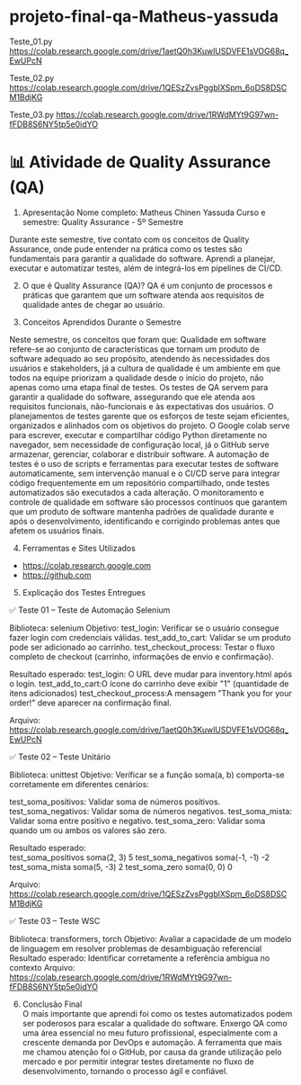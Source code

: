 # projeto-final-qa-Matheus-yassuda

Teste_01.py
https://colab.research.google.com/drive/1aetQ0h3KuwlUSDVFE1sVOG68q_EwUPcN

Teste_02.py
https://colab.research.google.com/drive/1QESzZvsPggblXSpm_6oDS8DSCM1BdjKG

Teste_03.py
https://colab.research.google.com/drive/1RWdMYt9G97wn-fFDB8S6NY5tp5e0idYO


# 📊 Atividade de Quality Assurance (QA)

1. Apresentação
Nome completo: Matheus Chinen Yassuda
Curso e semestre: Quality Assurance - 5º Semestre  

 
Durante este semestre, tive contato com os conceitos de Quality Assurance, onde pude entender na prática como os testes são fundamentais para garantir a qualidade do software. Aprendi a planejar, executar e automatizar testes, além de integrá-los em pipelines de CI/CD.



2. O que é Quality Assurance (QA)?
QA é um conjunto de processos e práticas que garantem que um software atenda aos requisitos de qualidade antes de chegar ao usuário.



3. Conceitos Aprendidos Durante o Semestre

Neste semestre, os conceitos que foram que:
Qualidade em software refere-se ao conjunto de características que tornam um produto de software adequado ao seu propósito, atendendo às necessidades dos usuários e stakeholders, já a cultura de qualidade é um ambiente em que todos na equipe priorizam a qualidade desde o início do projeto, não apenas como uma etapa final de testes.
Os testes de QA servem para garantir a qualidade do software, assegurando que ele atenda aos requisitos funcionais, não-funcionais e às expectativas dos usuários.
O planejamentos de testes garente que os esforços de teste sejam eficientes, organizados e alinhados com os objetivos do projeto.
O Google colab serve para escrever, executar e compartilhar código Python diretamente no navegador, sem necessidade de configuração local, já o GitHub serve armazenar, gerenciar, colaborar e distribuir software.
A automação de testes é o uso de scripts e ferramentas para executar testes de software automaticamente, sem intervenção manual e o CI/CD serve para integrar código frequentemente em um repositório compartilhado, onde testes automatizados são executados a cada alteração.
O monitoramento e controle de qualidade em software são processos contínuos que garantem que um produto de software mantenha padrões de qualidade durante e após o desenvolvimento, identificando e corrigindo problemas antes que afetem os usuários finais.



4. Ferramentas e Sites Utilizados

- https://colab.research.google.com
- https://github.com 



 5. Explicação dos Testes Entregues
    
✅ Teste 01 – Teste de Automação Selenium

Biblioteca: selenium
Objetivo: test_login: Verificar se o usuário consegue fazer login com credenciais válidas.
          test_add_to_cart: Validar se um produto pode ser adicionado ao carrinho.
          test_checkout_process: Testar o fluxo completo de checkout (carrinho, informações de envio e confirmação).
    
Resultado esperado: test_login: O URL deve mudar para inventory.html após o login.
                    test_add_to_cart:O ícone do carrinho deve exibir "1" (quantidade de itens adicionados)
                    test_checkout_process:A mensagem "Thank you for your order!" deve aparecer na confirmação final.

Arquivo: https://colab.research.google.com/drive/1aetQ0h3KuwlUSDVFE1sVOG68q_EwUPcN

 ✅ Teste 02 –  Teste Unitário
 
Biblioteca: unittest
Objetivo: Verificar se a função soma(a, b) comporta-se corretamente em diferentes cenários:

test_soma_positivos: Validar soma de números positivos.
test_soma_negativos: Validar soma de números negativos.
test_soma_mista: Validar soma entre positivo e negativo.
test_soma_zero: Validar soma quando um ou ambos os valores são zero.

Resultado esperado:  
test_soma_positivos	soma(2, 3)	5
test_soma_negativos	soma(-1, -1)	-2
test_soma_mista	soma(5, -3)	2
test_soma_zero	soma(0, 0)	0

Arquivo: https://colab.research.google.com/drive/1QESzZvsPggblXSpm_6oDS8DSCM1BdjKG

 ✅ Teste 03 – Teste WSC 
 
Biblioteca: transformers, torch
Objetivo: Avaliar a capacidade de um modelo de linguagem em resolver problemas de desambiguação referencial
Resultado esperado: Identificar corretamente a referência ambígua no contexto
Arquivo: https://colab.research.google.com/drive/1RWdMYt9G97wn-fFDB8S6NY5tp5e0idYO


6. Conclusão Final  
O mais importante que aprendi foi como os testes automatizados podem ser poderosos para escalar a qualidade do software. Enxergo QA como uma área essencial no meu futuro profissional, especialmente com a crescente demanda por DevOps e automação. A ferramenta que mais me chamou atenção foi o GitHub, por causa da grande utilização pelo mercado e por permitir integrar testes diretamente no fluxo de desenvolvimento, tornando o processo ágil e confiável.  
